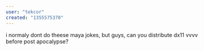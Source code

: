 ```yaml
---
user: "tekcor"
created: "1355575370"
---
```


i normaly dont do theese maya jokes, but guys, can you distribute dx11 vvvv before post apocalypse?
